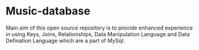 # Music-database
Main aim of this open source repository is to provide enhanced experience in using Keys, Joins, Relationships, Data Manipulation Language and Data Defination Language which are a part of MySql.
